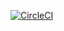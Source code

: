 [![CircleCI](https://circleci.com/gh/Tomislaw/venturergame.svg?style=svg&circle-token=632ee131c2b3226cccdfb364885476dbc80d4e1d)](https://circleci.com/gh/Tomislaw/venturergame)

